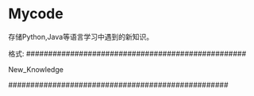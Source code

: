 # Mycode
存储Python,Java等语言学习中遇到的新知识。

格式:
##################################################


New_Knowledge

##################################################

